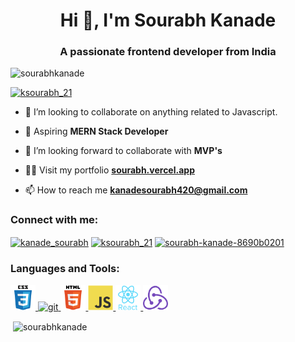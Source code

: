 <h1 align="center">Hi 👋, I'm Sourabh Kanade</h1>
<h3 align="center">A passionate frontend developer from India</h3> 

<p align="left"> <img src="https://komarev.com/ghpvc/?username=sourabhkanade&label=Profile%20views&color=0e75b6&style=flat" alt="sourabhkanade" /> </p>

<p align="left"> <a href="https://twitter.com/ksourabh_21" target="blank"><img src="https://img.shields.io/twitter/follow/ksourabh_21?logo=twitter&style=for-the-badge" alt="ksourabh_21" /></a> </p>

- 🌱 I’m looking to collaborate on anything related to Javascript.

- 🚀 Aspiring **MERN Stack Developer**

- 👯 I’m looking forward to collaborate with **MVP's**

- 👨‍💻 Visit my portfolio **[sourabh.vercel.app](https://sourabh.vercel.app)**

- 📫 How to reach me **kanadesourabh420@gmail.com**

<h3 align="left">Connect with me:</h3>
<p align="left">
<a href="https://dev.to/kanade_sourabh" target="blank"><img align="center" src="https://cdn.jsdelivr.net/npm/simple-icons@3.0.1/icons/dev-dot-to.svg" alt="kanade_sourabh" height="30" width="40" /></a>
<a href="https://twitter.com/ksourabh_21" target="blank"><img align="center" src="https://raw.githubusercontent.com/rahuldkjain/github-profile-readme-generator/master/src/images/icons/Social/twitter.svg" alt="ksourabh_21" height="30" width="40" /></a>
<a href="https://www.linkedin.com/in/sourabhkanade/" target="blank"><img align="center" src="https://raw.githubusercontent.com/rahuldkjain/github-profile-readme-generator/master/src/images/icons/Social/linked-in-alt.svg" alt="sourabh-kanade-8690b0201" height="30" width="40" /></a>
</p>

<h3 align="left">Languages and Tools:</h3>
<p align="left"> <a href="https://www.w3schools.com/css/" target="_blank"> <img src="https://raw.githubusercontent.com/devicons/devicon/master/icons/css3/css3-original-wordmark.svg" alt="css3" width="40" height="40"/> </a> <a href="https://git-scm.com/" target="_blank"> <img src="https://www.vectorlogo.zone/logos/git-scm/git-scm-icon.svg" alt="git" width="40" height="40"/> </a> <a href="https://www.w3.org/html/" target="_blank"> <img src="https://raw.githubusercontent.com/devicons/devicon/master/icons/html5/html5-original-wordmark.svg" alt="html5" width="40" height="40"/> </a> <a href="https://developer.mozilla.org/en-US/docs/Web/JavaScript" target="_blank"> <img src="https://raw.githubusercontent.com/devicons/devicon/master/icons/javascript/javascript-original.svg" alt="javascript" width="40" height="40"/> </a> <a href="https://reactjs.org/" target="_blank"> <img src="https://raw.githubusercontent.com/devicons/devicon/master/icons/react/react-original-wordmark.svg" alt="react" width="40" height="40"/> </a> <a href="https://redux.js.org" target="_blank"> <img src="https://raw.githubusercontent.com/devicons/devicon/master/icons/redux/redux-original.svg" alt="redux" width="40" height="40"/> </a> </p>

<!-- <p><img align="left" src="https://github-readme-stats.vercel.app/api/top-langs?username=sourabhkanade&show_icons=true&locale=en&layout=compact" alt="sourabhkanade" /></p>
 -->
<p>&nbsp;<img align="center" src="https://github-readme-stats.vercel.app/api?username=sourabhkanade&show_icons=true&locale=en" alt="sourabhkanade" /></p>
